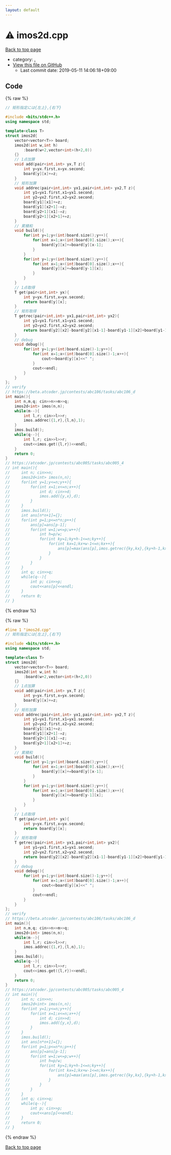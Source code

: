 ```yaml
---
layout: default
---
```


<!-- mathjax config similar to math.stackexchange -->
<script type="text/javascript" async
  src="https://cdnjs.cloudflare.com/ajax/libs/mathjax/2.7.5/MathJax.js?config=TeX-MML-AM_CHTML">
</script>
<script type="text/x-mathjax-config">
  MathJax.Hub.Config({
    TeX: { equationNumbers: { autoNumber: "AMS" }},
    tex2jax: {
      inlineMath: [ ['$','$'] ],
      processEscapes: true
    },
    "HTML-CSS": { matchFontHeight: false },
    displayAlign: "left",
    displayIndent: "2em"
  });
</script>

<script type="text/javascript" src="https://cdnjs.cloudflare.com/ajax/libs/jquery/3.4.1/jquery.min.js"></script>
<script src="https://cdn.jsdelivr.net/npm/jquery-balloon-js@1.1.2/jquery.balloon.min.js" integrity="sha256-ZEYs9VrgAeNuPvs15E39OsyOJaIkXEEt10fzxJ20+2I=" crossorigin="anonymous"></script>
<script type="text/javascript" src="../assets/js/copy-button.js"></script>
<link rel="stylesheet" href="../assets/css/copy-button.css" />


# :warning: imos2d.cpp

<a href="../index.html">Back to top page</a>

* category: <a href="../index.html#5058f1af8388633f609cadb75a75dc9d">.</a>
* <a href="{{ site.github.repository_url }}/blob/master/imos2d.cpp">View this file on GitHub</a>
    - Last commit date: 2019-05-11 14:06:18+09:00




## Code

<a id="unbundled"></a>
{% raw %}
```cpp
// 矩形指定には{左上},{右下}

#include <bits/stdc++.h>
using namespace std;

template<class T>
struct imos2d{
    vector<vector<T>> board;
    imos2d(int w,int h)
        :board(w+2,vector<int>(h+2,0))
    {}
    // 1点加算
    void add(pair<int,int> yx,T z){
        int y=yx.first,x=yx.second;
        board[y][x]+=z;
    }
    // 矩形加算
    void addrec(pair<int,int> yx1,pair<int,int> yx2,T z){
        int y1=yx1.first,x1=yx1.second;
        int y2=yx2.first,x2=yx2.second;
        board[y1][x1]+=z;
        board[y1][x2+1]-=z;
        board[y2+1][x1]-=z;
        board[y2+1][x2+1]+=z;
    }
    // 累積和
    void build(){
        for(int y=1;y<(int)board.size();y++){
            for(int x=1;x<(int)board[0].size();x++){
                board[y][x]+=board[y][x-1];
            }
        }
        for(int y=1;y<(int)board.size();y++){
            for(int x=1;x<(int)board[0].size();x++){
                board[y][x]+=board[y-1][x];
            }
        }
    }
    // 1点取得
    T get(pair<int,int> yx){
        int y=yx.first,x=yx.second;
        return board[y][x];
    }
    // 矩形取得
    T getrec(pair<int,int> yx1,pair<int,int> yx2){
        int y1=yx1.first,x1=yx1.second;
        int y2=yx2.first,x2=yx2.second;
        return board[y2][x2]-board[y2][x1-1]-board[y1-1][x2]+board[y1-1][x1-1];
    }
    // debug
    void debug(){
        for(int y=1;y<(int)board.size()-1;y++){
            for(int x=1;x<(int)board[0].size()-1;x++){
                cout<<board[y][x]<<" ";
            }
            cout<<endl;
        }
    }
};
// verify
// https://beta.atcoder.jp/contests/abc106/tasks/abc106_d
int main(){
    int n,m,q; cin>>n>>m>>q;
    imos2d<int> imos(n,n);
    while(m--){
        int l,r; cin>>l>>r;
        imos.addrec({1,r},{l,n},1);
    }
    imos.build();
    while(q--){
        int l,r; cin>>l>>r;
        cout<<imos.get({l,r})<<endl;
    }
    return 0;
}
// https://atcoder.jp/contests/abc005/tasks/abc005_4
// int main(){
//     int n; cin>>n;
//     imos2d<int> imos(n,n);
//     for(int y=1;y<=n;y++){
//         for(int x=1;x<=n;x++){
//             int d; cin>>d;
//             imos.add({y,x},d);
//         }
//     }
//     imos.build();
//     int ans[n*n+1]={};
//     for(int p=1;p<=n*n;p++){
//         ans[p]=ans[p-1];
//         for(int w=1;w<=p;w++){
//             int h=p/w;
//             for(int ky=1;ky+h-1<=n;ky++){
//                 for(int kx=1;kx+w-1<=n;kx++){
//                     ans[p]=max(ans[p],imos.getrec({ky,kx},{ky+h-1,kx+w-1}));
//                 }
//             }
//         }
//     }
//     int q; cin>>q;
//     while(q--){
//         int p; cin>>p;
//         cout<<ans[p]<<endl;
//     }
//     return 0;
// }

```
{% endraw %}

<a id="bundled"></a>
{% raw %}
```cpp
#line 1 "imos2d.cpp"
// 矩形指定には{左上},{右下}

#include <bits/stdc++.h>
using namespace std;

template<class T>
struct imos2d{
    vector<vector<T>> board;
    imos2d(int w,int h)
        :board(w+2,vector<int>(h+2,0))
    {}
    // 1点加算
    void add(pair<int,int> yx,T z){
        int y=yx.first,x=yx.second;
        board[y][x]+=z;
    }
    // 矩形加算
    void addrec(pair<int,int> yx1,pair<int,int> yx2,T z){
        int y1=yx1.first,x1=yx1.second;
        int y2=yx2.first,x2=yx2.second;
        board[y1][x1]+=z;
        board[y1][x2+1]-=z;
        board[y2+1][x1]-=z;
        board[y2+1][x2+1]+=z;
    }
    // 累積和
    void build(){
        for(int y=1;y<(int)board.size();y++){
            for(int x=1;x<(int)board[0].size();x++){
                board[y][x]+=board[y][x-1];
            }
        }
        for(int y=1;y<(int)board.size();y++){
            for(int x=1;x<(int)board[0].size();x++){
                board[y][x]+=board[y-1][x];
            }
        }
    }
    // 1点取得
    T get(pair<int,int> yx){
        int y=yx.first,x=yx.second;
        return board[y][x];
    }
    // 矩形取得
    T getrec(pair<int,int> yx1,pair<int,int> yx2){
        int y1=yx1.first,x1=yx1.second;
        int y2=yx2.first,x2=yx2.second;
        return board[y2][x2]-board[y2][x1-1]-board[y1-1][x2]+board[y1-1][x1-1];
    }
    // debug
    void debug(){
        for(int y=1;y<(int)board.size()-1;y++){
            for(int x=1;x<(int)board[0].size()-1;x++){
                cout<<board[y][x]<<" ";
            }
            cout<<endl;
        }
    }
};
// verify
// https://beta.atcoder.jp/contests/abc106/tasks/abc106_d
int main(){
    int n,m,q; cin>>n>>m>>q;
    imos2d<int> imos(n,n);
    while(m--){
        int l,r; cin>>l>>r;
        imos.addrec({1,r},{l,n},1);
    }
    imos.build();
    while(q--){
        int l,r; cin>>l>>r;
        cout<<imos.get({l,r})<<endl;
    }
    return 0;
}
// https://atcoder.jp/contests/abc005/tasks/abc005_4
// int main(){
//     int n; cin>>n;
//     imos2d<int> imos(n,n);
//     for(int y=1;y<=n;y++){
//         for(int x=1;x<=n;x++){
//             int d; cin>>d;
//             imos.add({y,x},d);
//         }
//     }
//     imos.build();
//     int ans[n*n+1]={};
//     for(int p=1;p<=n*n;p++){
//         ans[p]=ans[p-1];
//         for(int w=1;w<=p;w++){
//             int h=p/w;
//             for(int ky=1;ky+h-1<=n;ky++){
//                 for(int kx=1;kx+w-1<=n;kx++){
//                     ans[p]=max(ans[p],imos.getrec({ky,kx},{ky+h-1,kx+w-1}));
//                 }
//             }
//         }
//     }
//     int q; cin>>q;
//     while(q--){
//         int p; cin>>p;
//         cout<<ans[p]<<endl;
//     }
//     return 0;
// }

```
{% endraw %}

<a href="../index.html">Back to top page</a>

